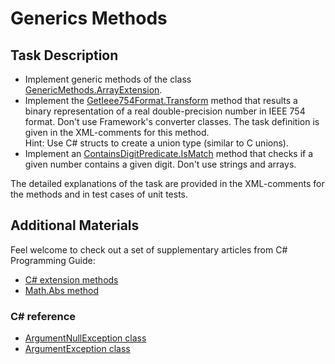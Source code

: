 # Generics Methods
 
## Task Description

* Implement generic methods of the class [GenericMethods.ArrayExtension](GenericMethods/ArrayExtension.cs#L10).
* Implement the [GetIeee754Format.Transform](DoubleTransformer/GetIeee754Format.cs#L16) method that results a binary representation of a real double-precision number in IEEE 754 format. Don't use Framework's converter classes. The task definition is given in the  XML-comments for this method.        
    Hint:  Use C# structs to create a union type (similar to C unions).     
* Implement an [ContainsDigitPredicate.IsMatch](IntegerPredicate/ContainsDigitPredicate.cs#L25) method that checks if a given number contains a given digit. Don't use strings and arrays.      

The detailed explanations of the task are provided in the XML-comments for the methods and in test cases of unit tests.

## Additional Materials

Feel welcome to check out a set of supplementary articles from C# Programming Guide: 

- [C# extension methods](https://docs.microsoft.com/en-us/dotnet/csharp/programming-guide/classes-and-structs/extension-methods)  
- [Math.Abs method](https://docs.microsoft.com/en-us/dotnet/api/system.math.abs?view=net-5.0) 

### C# reference  

* [ArgumentNullException class](https://docs.microsoft.com/en-us/dotnet/api/system.argumentnullexception?view=net-5.0#:~:text=An%20ArgumentNullException%20exception%20is%20thrown,but%20should%20never%20be%20null%20.&text=An%20object%20returned%20from%20a,original%20returned%20object%20is%20null%20.) 
* [ArgumentException class](https://docs.microsoft.com/en-us/dotnet/api/system.argumentexception?view=net-5.0)
